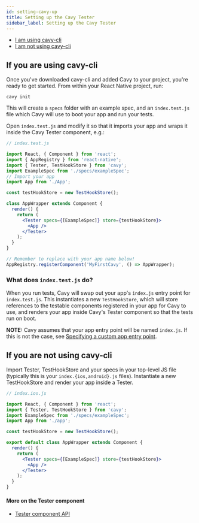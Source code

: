 ```yaml
---
id: setting-cavy-up
title: Setting up the Cavy Tester
sidebar_label: Setting up the Cavy Tester
---
```


 * [I am using cavy-cli](#if-you-are-using-cavy-cli)
 * [I am not using cavy-cli](#if-you-are-not-using-cavy-cli)

## If you are using cavy-cli

Once you've downloaded cavy-cli and added Cavy to your project, you're ready to
get started. From within your React Native project, run:

    cavy init

This will create a `specs` folder with an example spec, and an `index.test.js`
file which Cavy will use to boot your app and run your tests.

Open `index.test.js` and modify it so that it imports your app and wraps it inside
the Cavy Tester component, e.g.:

```jsx
// index.test.js

import React, { Component } from 'react';
import { AppRegistry } from 'react-native';
import { Tester, TestHookStore } from 'cavy';
import ExampleSpec from './specs/exampleSpec';
// Import your app
import App from './App';

const testHookStore = new TestHookStore();

class AppWrapper extends Component {
  render() {
    return (
      <Tester specs={[ExampleSpec]} store={testHookStore}>
        <App />
      </Tester>
    );
  }
}

// Remember to replace with your app name below!
AppRegistry.registerComponent('MyFirstCavy', () => AppWrapper);
```

### What does `index.test.js` do?

When you run tests, Cavy will swap out your app's `index.js` entry point for
`index.test.js`. This instantiates a new `TestHookStore`, which will store
references to the testable components registered in your app for Cavy to use,
and renders your app inside Cavy's Tester component so that the tests run on boot.

**NOTE:** Cavy assumes that your app entry point will be named `index.js`. If this is not
the case, see [Specifying a custom app entry point](../guides/specifing-a-custom-app-entry-point).

## If you are not using cavy-cli

Import Tester, TestHookStore and your specs in your top-level JS file
(typically this is your `index.{ios,android}.js` files). Instantiate a new
TestHookStore and render your app inside a Tester.

```jsx
// index.ios.js

import React, { Component } from 'react';
import { Tester, TestHookStore } from 'cavy';
import ExampleSpec from './specs/exampleSpec';
import App from './app';

const testHookStore = new TestHookStore();

export default class AppWrapper extends Component {
  render() {
    return (
      <Tester specs={[ExampleSpec]} store={testHookStore}>
        <App />
      </Tester>
    );
  }
}
```

#### More on the Tester component

* [Tester component API](../api/tester)

